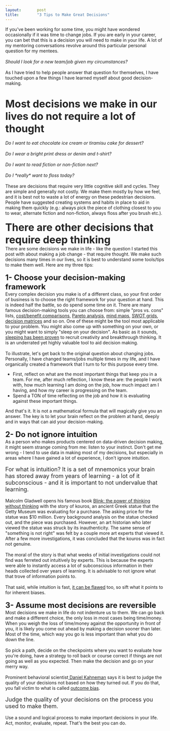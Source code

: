 ```yaml
---
layout:       post
title:        "3 Tips to Make Great Decisions"
---
```

<div className="blog-content">
    <div className="paragraph" style="text-align:left;">If you've been working for some time, you might have wondered
        occasionally if it was time to change jobs. If you are early in your career, you can bet that this is a decision
        you will need to make in your life. A lot of my mentoring conversations revolve around this particular personal
        question for my mentees.<br /><br /><em>Should I look for a new team/job given my
            circumstances?</em><br /><br />As I have tried to help people answer that question for themselves, I have
        touched upon a few things I have learned myself about good decision-making. </div>
    <div>
        <div className="wsite-image wsite-image-border-none "
            style="padding-top:10px;padding-bottom:10px;margin-left:0;margin-right:0;text-align:center"> <a>
            </a>
            <div style="display:block;font-size:90%"></div>
        </div>
    </div>
    <div className="paragraph" style="text-align:left;"><br /><strong style="color:rgb(37, 37, 37)">
            <font size="6">Most decisions we make in our lives do not require a lot of thought</font>
        </strong><br /><br /><em>&#8203;Do I want to eat chocolate ice cream or tiramisu cake for
            dessert?</em><br /><br /><em>Do I wear a bright print dress or denim and t-shirt?</em><br /><br /><em>Do I
            want to read fiction or non-fiction next?</em><br /><br /><em>Do I *really* want to floss
            today?</em><br /><br />These are decisions that require very little cognitive skill and cycles. They are
        simple and generally not costly. We make them mostly by how we feel, and it is best not to waste a lot of energy
        on these pedestrian decisions. People have suggested creating systems and habits in place to aid in making them
        quickly (e.g.: always pick the piece of clothing closest to you to wear, alternate fiction and non-fiction,
        always floss after you brush etc.).<br /><span style="color:rgb(37, 37, 37)"><br /><strong>
                <font size="6">There are other decisions that require deep thinking</font>
            </strong><br /></span>There are some decisions we make in life - like the question I started this post with
        about making a job change - that require thought. We make such decisions many times in our lives, so it is best
        to understand some tools/tips to make them well. Here are my three tips:<br />&#8203;</div>
    <div className="paragraph" style="text-align:left;"><strong>
            <font size="5">1- Choose your decision-making framework</font>
        </strong><br />Every complex decision you make is of a different class, so your first order of business is to
        choose the right framework for your question at hand. This is indeed half the battle, so do spend some time on
        it. There are many famous decision-making tools you can choose from: simple "pros vs. cons" lists, <a
            href="https://en.wikipedia.org/wiki/Cost%E2%80%93benefit_analysis" target="_blank">cost/benefit
            comparisons</a>, <a href="https://en.wikipedia.org/wiki/Pareto_analysis" target="_blank">Pareto
            analysis</a>, <a href="https://en.wikipedia.org/wiki/Mind_map" target="_blank">mind maps</a>, <a
            href="https://en.wikipedia.org/wiki/SWOT_analysis" target="_blank">SWOT grids</a>, <a
            href="https://en.wikipedia.org/wiki/Decision_matrix" target="_blank">decision matrices</a> and so on. One of
        these might be the tool most applicable to your problem. You might also come up with something on your own, or
        you might want to simply "sleep on your decision". As basic as it sounds, <a
            href="https://www.ted.com/talks/matt_walker_sleep_is_your_superpower?language=en" target="_blank">sleeping
            has been proven</a> to recruit creativity and breakthrough thinking. It is an underrated yet highly valuable
        tool to aid decision making.<br /><br />To illustrate, let's get back to the original question about changing
        jobs. Personally, I have changed teams/jobs multiple times in my life, and I have organically created a
        framework that I turn to for this purpose every time.<ul>
            <li>First, reflect on what are the most important things that keep you in a team. For me, after much
                reflection, I know these are: the people I work with, how much learning I am doing on the job, how much
                impact am I having, and how my career is progressing on the team.</li>
            <li>Spend a TON of time reflecting on the job and how it is evaluating against these important things.</li>
        </ul> And that's it. It is not a mathematical formula that will magically give you an answer. The key is to let
        your brain reflect on the problem at hand, deeply and in ways that can aid your
        decision-making.<br /><br /><strong>
            <font size="5">2- Do not ignore intuition</font>
        </strong><br />As a person who makes products centered on data-driven decision making, it might seem strange
        coming from me: listen to your instinct. Don't get me wrong - I tend to use data in making most of my decisions,
        but especially in areas where I have gained a lot of experience, I don't ignore intuition. &#8203;<br />&#8203;
    </div>
    <div className="quote" style="text-align:left;"><span style="color:rgb(37, 37, 37); font-weight:400">
            <font size="4">For what is intuition? It is a set of mnemonics your brain has stored away from years of
                learning - a lot of it subconscious - and it is important to not undervalue that learning.</font>
        </span></div>
    <div className="paragraph" style="text-align:left;"><br />&#8203;Malcolm Gladwell opens his famous book <a
            href="https://www.amazon.com/dp/B00FOR9ZHS/ref=dp-kindle-redirect?_encoding=UTF8&amp;btkr=1"
            target="_blank">Blink: the power of thinking without thinking</a> with the story of kouros, an ancient Greek
        statue that the Getty Museum was evaluating for a purchase. The asking price for the statue was $10 million.
        Every background analysis on the statue checked out, and the piece was purchased. However, an art historian who
        later viewed the statue was struck by its inauthenticity. The same sense of "something is not right" was felt by
        a couple more art experts that viewed it. After a few more investigations, it was concluded that the kouros was
        in fact not genuine.<br /><br />The moral of the story is that what weeks of initial investigations could not
        find was ferreted out intuitively by experts. This is because the experts were able to instantly access a lot of
        subconscious information in their heads collected over years of learning. It is advisable to not ignore what
        that trove of information points to.<br /><br />&#8203;That said, while intuition is fast, <a
            href="https://www.brainpickings.org/2013/10/30/daniel-kahneman-intuition/" target="_blank">it can be
            flawed</a> too, so sift what it points to for inherent biases.<br /><br /><strong>
            <font size="5">3- Assume most decisions are reversible</font>
        </strong><br />Most decisions we make in life do not indenture us to them. We can go back and make a different
        choice, the only loss in most cases being time/money. When you weigh the loss of time/money against the
        opportunity in front of you, it is likely you come out ahead by making a decision sooner than later. Most of the
        time, which way you go is less important than what you do down the line.&#8203;</div>
    <div className="paragraph" style="text-align:left;"><br />&#8203;So pick a path, decide on the checkpoints where you
        want to evaluate how you're doing, have a strategy to roll back or course correct if things are not going as
        well as you expected. Then make the decision and go on your merry way.<br /><br />Prominent behavioral
        scientist<a href="https://en.wikipedia.org/wiki/Daniel_Kahneman" target="_blank"> Daniel Kahneman</a> says it is
        best to judge &#8203;&#8203;the quality of your decisions not based on how they turned out. If you do that, you
        fall victim to what is called <a href="https://en.wikipedia.org/wiki/Outcome_bias" target="_blank">outcome
            bias</a>.<br />&#8203;</div>
    <div className="quote" style="text-align:left;"><span style="color:rgb(37, 37, 37); font-weight:400">
            <font size="4">Judge the quality of your decisions on the process you used to make them.</font>
        </span></div><br />
    <div className="paragraph" style="text-align:left;">Use a sound and logical process to make important decisions in
        your life. Act, monitor, evaluate, repeat. That's the best you can do.</div>